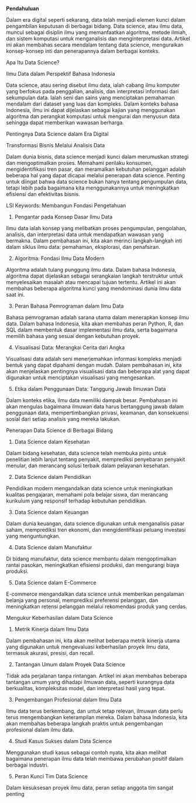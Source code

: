 **Pendahuluan**

Dalam era digital seperti sekarang, data telah menjadi elemen kunci dalam pengambilan keputusan di berbagai bidang. Data science, atau ilmu data, muncul sebagai disiplin ilmu yang memanfaatkan algoritma, metode ilmiah, dan sistem komputasi untuk menganalisis dan menginterpretasi data. Artikel ini akan membahas secara mendalam tentang data science, menguraikan konsep-konsep inti dan penerapannya dalam berbagai konteks.

Apa Itu Data Science?

Ilmu Data dalam Perspektif Bahasa Indonesia

Data science, atau sering disebut ilmu data, ialah cabang ilmu komputer yang berfokus pada penggalian, analisis, dan interpretasi informasi dari sekumpulan data. Ialah seni dan sains yang menciptakan pemahaman mendalam dari dataset yang luas dan kompleks. Dalam konteks bahasa Indonesia, ilmu ini dapat dijelaskan sebagai kajian yang menggunakan algoritma dan perangkat komputasi untuk mengurai dan menyusun data sehingga dapat memberikan wawasan berharga.

Pentingnya Data Science dalam Era Digital

Transformasi Bisnis Melalui Analisis Data

Dalam dunia bisnis, data science menjadi kunci dalam merumuskan strategi dan mengoptimalkan proses. Memahami perilaku konsumen, mengidentifikasi tren pasar, dan meramalkan kebutuhan pelanggan adalah beberapa hal yang dapat dicapai melalui penerapan data science. Penting untuk diingat bahwa data science bukan hanya tentang pengumpulan data, tetapi lebih pada bagaimana kita menggunakannya untuk meningkatkan efisiensi dan efektivitas bisnis.

LSI Keywords: Membangun Fondasi Pengetahuan

1. Pengantar pada Konsep Dasar Ilmu Data

Ilmu data ialah konsep yang melibatkan proses pengumpulan, pengolahan, analisis, dan interpretasi data untuk mendapatkan wawasan yang bermakna. Dalam pembahasan ini, kita akan merinci langkah-langkah inti dalam siklus ilmu data: pemahaman, eksplorasi, dan penafsiran.

2. Algoritma: Fondasi Ilmu Data Modern

Algoritma adalah tulang punggung ilmu data. Dalam bahasa Indonesia, algoritma dapat dijelaskan sebagai serangkaian langkah terstruktur untuk menyelesaikan masalah atau mencapai tujuan tertentu. Artikel ini akan membahas beberapa algoritma kunci yang mendominasi dunia ilmu data saat ini.

3. Peran Bahasa Pemrograman dalam Ilmu Data

Bahasa pemrograman adalah sarana utama dalam menerapkan konsep ilmu data. Dalam bahasa Indonesia, kita akan membahas peran Python, R, dan SQL dalam membentuk dasar implementasi ilmu data, serta bagaimana memilih bahasa yang sesuai dengan kebutuhan proyek.

4. Visualisasi Data: Merangkai Cerita dari Angka

Visualisasi data adalah seni menerjemahkan informasi kompleks menjadi bentuk yang dapat dipahami dengan mudah. Dalam pembahasan ini, kita akan menjelaskan pentingnya visualisasi data dan beberapa alat yang dapat digunakan untuk menciptakan visualisasi yang mengesankan.

5. Etika dalam Penggunaan Data: Tanggung Jawab Ilmuwan Data

Dalam konteks etika, ilmu data memiliki dampak besar. Pembahasan ini akan mengulas bagaimana ilmuwan data harus bertanggung jawab dalam penggunaan data, mempertimbangkan privasi, keamanan, dan konsekuensi sosial dari setiap analisis yang mereka lakukan.

Penerapan Data Science di Berbagai Bidang

1. Data Science dalam Kesehatan

Dalam bidang kesehatan, data science telah membuka pintu untuk penelitian lebih lanjut tentang penyakit, memprediksi penyebaran penyakit menular, dan merancang solusi terbaik dalam pelayanan kesehatan.

2. Data Science dalam Pendidikan

Pendidikan modern mengandalkan data science untuk meningkatkan kualitas pengajaran, memahami pola belajar siswa, dan merancang kurikulum yang responsif terhadap kebutuhan pendidikan.

3. Data Science dalam Keuangan

Dalam dunia keuangan, data science digunakan untuk menganalisis pasar saham, memprediksi tren ekonomi, dan mengidentifikasi peluang investasi yang menguntungkan.

4. Data Science dalam Manufaktur

Di bidang manufaktur, data science membantu dalam mengoptimalkan rantai pasokan, meningkatkan efisiensi produksi, dan mengurangi biaya produksi.

5. Data Science dalam E-Commerce

E-commerce mengandalkan data science untuk memberikan pengalaman belanja yang personal, memprediksi preferensi pelanggan, dan meningkatkan retensi pelanggan melalui rekomendasi produk yang cerdas.

Mengukur Keberhasilan dalam Data Science

1. Metrik Kinerja dalam Ilmu Data

Dalam pembahasan ini, kita akan melihat beberapa metrik kinerja utama yang digunakan untuk mengevaluasi keberhasilan proyek ilmu data, termasuk akurasi, presisi, dan recall.

2. Tantangan Umum dalam Proyek Data Science

Tidak ada perjalanan tanpa rintangan. Artikel ini akan membahas beberapa tantangan umum yang dihadapi ilmuwan data, seperti kurangnya data berkualitas, kompleksitas model, dan interpretasi hasil yang tepat.

3. Pengembangan Profesional dalam Ilmu Data

Ilmu data terus berkembang, dan untuk tetap relevan, ilmuwan data perlu terus mengembangkan keterampilan mereka. Dalam bahasa Indonesia, kita akan membahas beberapa langkah praktis untuk pengembangan profesional dalam ilmu data.

4. Studi Kasus Sukses dalam Data Science

Menggunakan studi kasus sebagai contoh nyata, kita akan melihat bagaimana penerapan ilmu data telah membawa perubahan positif dalam berbagai industri.

5. Peran Kunci Tim Data Science

Dalam kesuksesan proyek ilmu data, peran setiap anggota tim sangat penting
